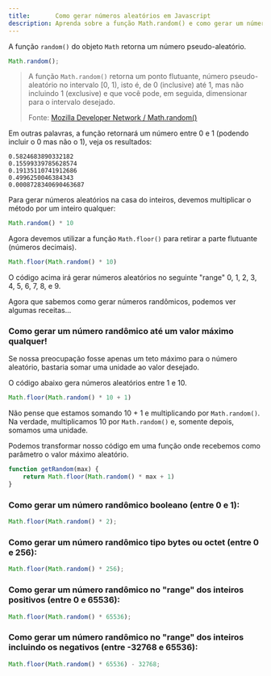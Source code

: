 ```yaml
---
title:       Como gerar números aleatórios em Javascript
description: Aprenda sobre a função Math.random() e como gerar um número randômico entre 0 e 1 entre outras receitas
---
```


A função `random()` do objeto `Math` retorna um número pseudo-aleatório.
```javascript
Math.random();
```


> A função `Math.random()` retorna um ponto flutuante, número pseudo-aleatório no intervalo [0, 1), isto é, de 0 (inclusive)
> até 1, mas não incluindo 1 (exclusive) e que você pode, em seguida, dimensionar para o intervalo desejado.
>
> Fonte: [Mozilla Developer Network / Math.random()](https://developer.mozilla.org/en-US/docs/Web/JavaScript/Reference/Global_Objects/Math/random "link-externo") 

Em outras palavras, a função retornará um número entre 0 e 1 (podendo incluir o 0 mas não o 1), veja os resultados:

    0.5824683890332182
    0.15599339785628574
    0.19135110741912686
    0.4996250046384343
    0.0008728340690463687


Para gerar números aleatórios na casa do inteiros, devemos multiplicar o método por um inteiro qualquer:
```javascript
Math.random() * 10
```


Agora devemos utilizar a função `Math.floor()` para retirar a parte flutuante (números decimais).

```javascript
Math.floor(Math.random() * 10)
```


O código acima irá gerar números aleatórios no seguinte "range" 0, 1, 2, 3, 4, 5, 6, 7, 8, e 9.

Agora que sabemos como gerar números randômicos, podemos ver algumas receitas...


### Como gerar um número randômico até um valor máximo qualquer!


Se nossa preocupação fosse apenas um teto máximo para o número aleatório, bastaria somar uma unidade ao valor desejado.

O código abaixo gera números aleatórios entre 1 e 10.

```javascript
Math.floor(Math.random() * 10 + 1)
```



Não pense que estamos somando 10 + 1 e multiplicando por `Math.random()`. Na verdade, multiplicamos 10 por `Math.random()`
e, somente depois, somamos uma unidade.

Podemos transformar nosso código em uma função onde recebemos como parâmetro o valor máximo aleatório.

```javascript
function getRandom(max) {
    return Math.floor(Math.random() * max + 1)
}
```



### Como gerar um número randômico booleano (entre 0 e 1):

```javascript
Math.floor(Math.random() * 2);
```


### Como gerar um número randômico tipo bytes ou octet (entre 0 e 256):

```javascript
Math.floor(Math.random() * 256);
```


### Como gerar um número randômico no "range" dos inteiros positivos (entre 0 e 65536):

```javascript
Math.floor(Math.random() * 65536);
```


### Como gerar um número randômico no "range" dos inteiros incluindo os negativos (entre -32768 e 65536):

```javascript
Math.floor(Math.random() * 65536) - 32768;
```